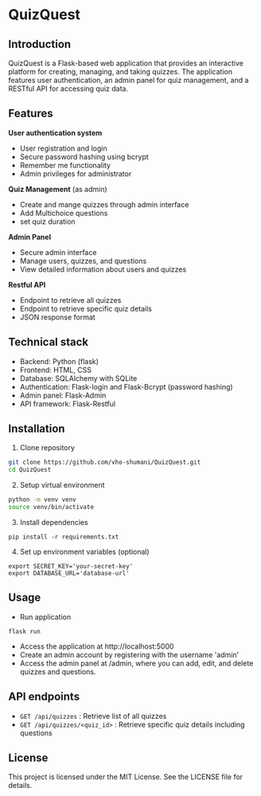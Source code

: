 # QuizQuest

## Introduction

QuizQuest is a Flask-based web application that provides an interactive platform for creating, managing, and taking quizzes. The application features user authentication, an admin panel for quiz management, and a RESTful API for accessing quiz data.

## Features
**User authentication system**
- User registration and login
- Secure password hashing using bcrypt
- Remember me functionality
- Admin privileges for administrator

**Quiz Management** (as admin)
- Create and mange quizzes through admin interface
- Add Multichoice questions 
- set quiz duration

**Admin Panel**
- Secure admin interface
- Manage users, quizzes, and questions
- View detailed information about users and quizzes

**Restful API**
- Endpoint to retrieve all quizzes
- Endpoint to retrieve specific quiz details
- JSON response format

## Technical stack
- Backend: Python (flask)
- Frontend: HTML, CSS
- Database: SQLAlchemy with SQLite
- Authentication: Flask-login and Flask-Bcrypt (password hashing)
- Admin panel: Flask-Admin
- API framework: Flask-Restful

## Installation
1. Clone repository

```bash
git clone https://github.com/vho-shumani/QuizQuest.git
cd QuizQuest
```


2. Setup virtual environment

```bash
python -m venv venv
source venv/bin/activate  
```

3. Install dependencies

```
pip install -r requirements.txt
```

4. Set up environment variables (optional)

```
export SECRET_KEY='your-secret-key'
export DATABASE_URL='database-url'
```

## Usage

- Run application
```
flask run
```
- Access the application at http://localhost:5000
- Create an admin account by registering with the username 'admin'
- Access the admin panel at /admin, where you can add, edit, and delete quizzes and questions.

## API endpoints
- `GET /api/quizzes` : Retrieve list of all quizzes
- `GET /api/quizzes/<quiz_id>` : Retrieve specific quiz details including questions

## License
This project is licensed under the MIT License. See the LICENSE file for details.
